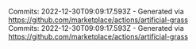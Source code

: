 Commits: 2022-12-30T09:09:17.593Z - Generated via https://github.com/marketplace/actions/artificial-grass
<br>
Commits: 2022-12-30T09:09:17.593Z - Generated via https://github.com/marketplace/actions/artificial-grass
<br>
